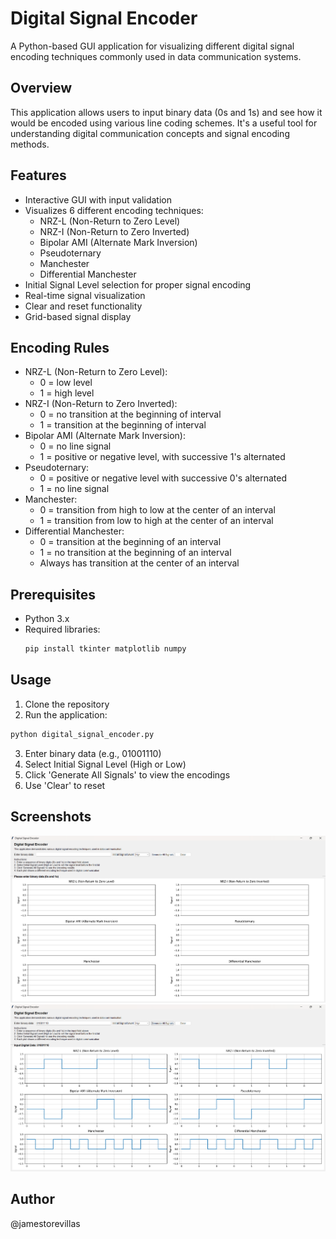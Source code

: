# Digital Signal Encoder
A Python-based GUI application for visualizing different digital signal encoding techniques commonly used in data communication systems.

## Overview
This application allows users to input binary data (0s and 1s) and see how it would be encoded using various line coding schemes. It's a useful tool for understanding digital communication concepts and signal encoding methods.

## Features
- Interactive GUI with input validation
- Visualizes 6 different encoding techniques:
  - NRZ-L (Non-Return to Zero Level)
  - NRZ-I (Non-Return to Zero Inverted)
  - Bipolar AMI (Alternate Mark Inversion)
  - Pseudoternary
  - Manchester
  - Differential Manchester
- Initial Signal Level selection for proper signal encoding
- Real-time signal visualization
- Clear and reset functionality
- Grid-based signal display

## Encoding Rules
- NRZ-L (Non-Return to Zero Level):
  - 0 = low level
  - 1 = high level
- NRZ-I (Non-Return to Zero Inverted):
  - 0 = no transition at the beginning of interval
  - 1 = transition at the beginning of interval
- Bipolar AMI (Alternate Mark Inversion):
  - 0 = no line signal
  - 1 = positive or negative level, with successive 1's alternated
- Pseudoternary:
  - 0 = positive or negative level with successive 0's alternated
  - 1 = no line signal
- Manchester:
  - 0 = transition from high to low at the center of an interval
  - 1 = transition from low to high at the center of an interval
- Differential Manchester:
  - 0 = transition at the beginning of an interval
  - 1 = no transition at the beginning of an interval
  - Always has transition at the center of an interval

## Prerequisites
- Python 3.x
- Required libraries:
  ```bash
  pip install tkinter matplotlib numpy
  ```
  
## Usage
1. Clone the repository
2. Run the application:
  ```bash
  python digital_signal_encoder.py
  ```
3. Enter binary data (e.g., 01001110)
4. Select Initial Signal Level (High or Low)
5. Click 'Generate All Signals' to view the encodings
6. Use 'Clear' to reset

## Screenshots
![Main Interface](images/main.png)
![Example Output](images/example.png)

## Author
@jamestorevillas
